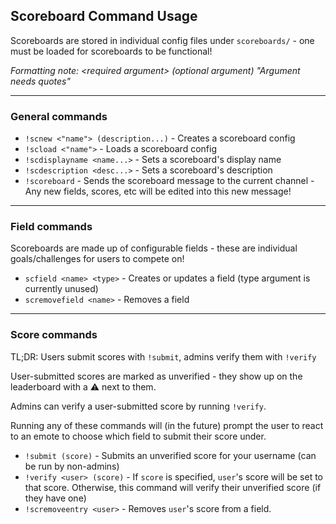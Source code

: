 ## Scoreboard Command Usage

Scoreboards are stored in individual config files under `scoreboards/` - one must be loaded for scoreboards to be functional!

*Formatting note: \<required argument> (optional argument) "Argument needs quotes"*

---

### General commands

 - `!scnew <"name"> (description...)` - Creates a scoreboard config
 - `!scload <"name">` - Loads a scoreboard config
 - `!scdisplayname <name...>` - Sets a scoreboard's display name
 - `!scdescription <desc...>` - Sets a scoreboard's description
 - `!scoreboard` - Sends the scoreboard message to the current channel - Any new fields, scores, etc will be edited into this new message!
 
---

### Field commands

Scoreboards are made up of configurable fields - these are individual goals/challenges for users to compete on!

 - `scfield <name> <type>` - Creates or updates a field (type argument is currently unused)
 - `scremovefield <name>` - Removes a field

---

### Score commands

TL;DR: Users submit scores with `!submit`, admins verify them with `!verify`

User-submitted scores are marked as unverified - they show up on the leaderboard with a ⚠ next to them.

Admins can verify a user-submitted score by running `!verify`.

Running any of these commands will (in the future) prompt the user to react to an emote to choose which field to submit their score under.

 - `!submit (score)` - Submits an unverified score for your username (can be run by non-admins)
 - `!verify <user> (score)` - If `score` is specified, `user`'s score will be set to that score. Otherwise, this command will verify their unverified score (if they have one)
 - `!scremoveentry <user>` - Removes `user`'s score from a field.